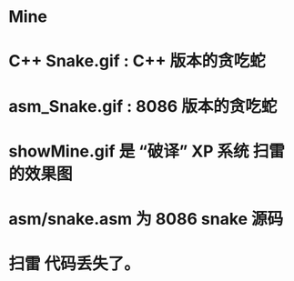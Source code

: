 # Mine

# C++ Snake.gif : C++ 版本的贪吃蛇

# asm_Snake.gif : 8086 版本的贪吃蛇

# showMine.gif 是 “破译” XP 系统 扫雷的效果图

# asm/snake.asm 为 8086 snake 源码

# 扫雷 代码丢失了。
